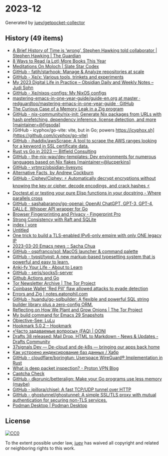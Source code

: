 # 2023-12

Generated by [juev/getpocket-collector](https://github.com/juev/getpocket-collector)

## History (49 items)

- [A Brief History of Time is ‘wrong’, Stephen Hawking told collaborator | Stephen Hawking | The Guardian](https://www.theguardian.com/science/2023/mar/19/stephen-hawking-told-me-ive-changed-my-mind-my-book-is-wrong)
- [8 Ways to Read (a Lot) More Books This Year](https://hbr.org/2017/02/8-ways-to-read-a-lot-more-books-this-year)
- [Meditations On Moloch | Slate Star Codex](https://slatestarcodex.com/2014/07/30/meditations-on-moloch/)
- [GitHub - fatih/starhook: Manage & Analyze repositories at scale](https://github.com/fatih/starhook)
- [GitHub - Xe/x: Various tools, trinkets and experiments](https://github.com/Xe/x)
- [My 2023 Digital Life in Practice – Obsidian Daily and Weekly Notes – Judi Sohn](https://judisohn.com/2023/03/19/my-2023-digital-life-in-practice-obsidian-daily-and-weekly-notes/)
- [GitHub - Xe/nixos-configs: My NixOS configs](https://github.com/Xe/nixos-configs)
- [mastering-emacs-in-one-year-guide/guide-en.org at master · redguardtoo/mastering-emacs-in-one-year-guide · GitHub](https://github.com/redguardtoo/mastering-emacs-in-one-year-guide/blob/master/guide-en.org)
- [The Curious Case of a Memory Leak in a Zig program](https://iamkroot.github.io/blog/zig-memleak)
- [GitHub - nix-community/nix-init: Generate Nix packages from URLs with hash prefetching, dependency inference, license detection, and more [maintainer=@figsoda]](https://github.com/nix-community/nix-init)
- [GitHub - icyphox/go-vite: vite, but in Go; powers https://icyphox.sh](https://github.com/icyphox/go-vite)
- [GitHub - jhaddix/awsScrape: A tool to scrape the AWS ranges looking for a keyword in SSL certificate data.](https://github.com/jhaddix/awsScrape)
- [Rust vs Go in 2023 — Bitfield Consulting](https://bitfieldconsulting.com/golang/rust-vs-go)
- [GitHub - the-nix-way/dev-templates: Dev environments for numerous languages based on Nix flakes [maintainer=@lucperkins]](https://github.com/the-nix-way/dev-templates)
- [GitHub - vrtmrz/obsidian-livesync](https://github.com/vrtmrz/obsidian-livesync)
- [Alternative Facts, by Andrew Cockburn](https://harpers.org/archive/2023/03/alternative-facts-how-the-media-failed-julian-assange/)
- [GitHub - Ciphey/Ciphey: ⚡ Automatically decrypt encryptions without knowing the key or cipher, decode encodings, and crack hashes ⚡](https://github.com/Ciphey/Ciphey)
- [Doctest.el or testing your pure Elisp functions in your docstring - Where parallels cross](https://ag91.github.io/blog/2023/03/20/doctestel-or-testing-your-pure-elisp-functions-in-your-docstring/)
- [GitHub - sashabaranov/go-openai: OpenAI ChatGPT, GPT-3, GPT-4, DALL·E, Whisper API wrapper for Go](https://github.com/sashabaranov/go-openai)
- [Browser Fingerprinting and Privacy - Fingerprint Pro](https://fingerprint.com/blog/browser-fingerprinting-privacy/)
- [Strong Consistency with Raft and SQLite](https://blog.sqlitecloud.io/strong-consistency-with-raft-and-sqlite)
- [index | vore](https://vore.website)
- [Untitled](https://andrew-quinn.me/fzf)
- [One trick to build a TLS-enabled IPv6-only empire with only ONE legacy IP](https://ryan.lahfa.xyz/en/one-trick-to-build-a-tls-enabled-ipv6-only-empire-with-only-one-legacy-ip.html)
- [2023-03-20 Emacs news :: Sacha Chua](https://sachachua.com/blog/2023/03/2023-03-20-emacs-news/)
- [GitHub - ospfranco/sol: MacOS launcher & command palette](https://github.com/ospfranco/sol)
- [GitHub - typst/typst: A new markup-based typesetting system that is powerful and easy to learn.](https://github.com/typst/typst)
- [Anki-fy Your Life - About to Learn](https://abouttolearn.substack.com/p/anki-fy-your-life)
- [GitHub - serjs/socks5-server](https://github.com/serjs/socks5-server)
- [Github Actions and Go](https://olegk.dev/github-actions-and-go)
- [Tor Newsletter Archive | The Tor Project](https://newsletter.torproject.org)
- [Coinbase Wallet 'Red Pill' flaw allowed attacks to evade detection](https://www.bleepingcomputer.com/news/security/coinbase-wallet-red-pill-flaw-allowed-attacks-to-evade-detection/)
- [Errors and Zig | notes.eatonphil.com](https://notes.eatonphil.com/errors-and-zig.html)
- [GitHub - huandu/go-sqlbuilder: A flexible and powerful SQL string builder library plus a zero-config ORM.](https://github.com/huandu/go-sqlbuilder)
- [Reflecting on How We Plant and Grow Onions | The Tor Project](https://blog.torproject.org/how-we-plant-and-grow-new-onions/)
- [My build command for Emacs 29 Snapshots](https://corwin.bru.st/2023-03-21-my-build-command-for-emacs-29-snapshots/)
- [Objective-See: LuLu](https://objective-see.org/products/lulu.html)
- [Hookmark 5.0.2 – Hookmark](https://hookproductivity.com/release-notes/hookmark-5-0-2)
- [«Часто задаваемые вопросы» (FAQ) | OONI](https://ooni.org/ru/support/faq)
- [Drafts 38 released: Mail Drop, HTML to Markdown - News & Updates - Drafts Community](https://forums.getdrafts.com/t/drafts-38-released-mail-drop-html-to-markdown/14101)
- [37signals Dev — De-cloud and de-k8s — bringing our apps back home](https://dev.37signals.com/bringing-our-apps-back-home/)
- [Как устроено индексирование баз данных / Хабр](https://habr.com/ru/companies/ruvds/articles/724066/)
- [GitHub - cloudflare/boringtun: Userspace WireGuard® Implementation in Rust](https://github.com/cloudflare/boringtun)
- [What is deep packet inspection? - Proton VPN Blog](https://protonvpn.com/blog/deep-packet-inspection/)
- [Captcha Check](https://www.dreamwidth.org/captcha)
- [GitHub - dkorunic/betteralign: Make your Go programs use less memory (maybe)](https://github.com/dkorunic/betteralign)
- [GitHub - jpillora/chisel: A fast TCP/UDP tunnel over HTTP](https://github.com/jpillora/chisel)
- [GitHub - ghostunnel/ghostunnel: A simple SSL/TLS proxy with mutual authentication for securing non-TLS services.](https://github.com/ghostunnel/ghostunnel)
- [Podman Desktop | Podman Desktop](https://podman-desktop.io/downloads)

## License

[![CC0](https://mirrors.creativecommons.org/presskit/buttons/88x31/svg/cc-zero.svg)](https://creativecommons.org/publicdomain/zero/1.0/)

To the extent possible under law, [juev](https://github.com/juev) has waived all copyright and related or neighboring rights to this work.
